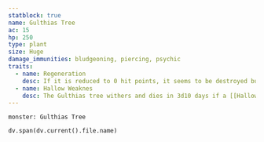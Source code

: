 ```yaml
---
statblock: true
name: Gulthias Tree
ac: 15
hp: 250
type: plant
size: Huge
damage_immunities: bludgeoning, piercing, psychic
traits:
  - name: Regeneration
    desc: If it is reduced to 0 hit points, it seems to be destroyed but isn't truly dead; it regains 1 hit point every month until it is fully healed. With a successful DC 15 Intelligence (Nature) check, a character can determine that the entire stump must be uprooted for the tree to truly die
  - name: Hallow Weaknes
    desc: The Gulthias tree withers and dies in 3d10 days if a [[Hallow]] spell is cast in its area.
---
```


```statblock
monster: Gulthias Tree
```
```dataviewjs
dv.span(dv.current().file.name)
```